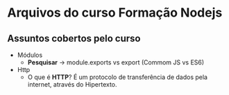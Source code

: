 # Arquivos do curso Formação Nodejs

## Assuntos cobertos pelo curso

- Módulos
  - **Pesquisar** -> module.exports vs export (Commom JS vs ES6)
- Http
  - O que é **HTTP**?
    É um protocolo de transferência de dados pela internet, através do Hipertexto.
